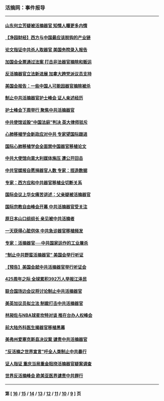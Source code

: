 ### 活摘网：事件报导
---
#### [山东何立芳疑被活摘器官 知情人曝更多内情](../../pages/nf5877/n14047530.md?08110430) 
#### [【净园财经】西方与中国最应该脱钩的产业链](../../pages/nf5877/n14016113.md?08110430) 
#### [论文指证中共杀人取器官 美国务院录入报告](../../pages/nf5877/n13999890.md?08110430) 
#### [加国会全票通过法案 打击非法器官摘除和贩运](../../pages/nf5877/n13884924.md?08110430) 
#### [反活摘器官立法新进展 加拿大跨党派议员支持](../../pages/nf5877/n13876061.md?08110430) 
#### [美国会报告：一些中国人可能因器官摘除被杀](../../pages/nf5877/n13867964.md?08110430) 
#### [制止中共活摘器官护士峰会 证人亲述经历](../../pages/nf5877/n13859007.md?08110430) 
#### [护士峰会下周举行 聚焦中共活摘器官](../../pages/nf5877/n13855418.md?08110430) 
#### [中共使馆诋毁“中国法庭”判决 英大律师驳斥](../../pages/nf5877/n13833945.md?08110430) 
#### [心肺移植学会新政应对中共 专家望国际跟进](../../pages/nf5877/n13829043.md?08110430) 
#### [国际心肺移植学会全面禁中国器官移植论文](../../pages/nf5877/n13827785.md?08110430) 
#### [中共大使馆向意大利媒体施压 遭公开回击](../../pages/nf5877/n13826038.md?08110430) 
#### [中共官媒报自愿捐器官人数 专家：捏造数据](../../pages/nf5877/n13814130.md?08110430) 
#### [专家：西方应和中共器官移植业切断关系](../../pages/nf5877/n13772828.md?08110430) 
#### [国际会议上华女痛苦讲述：父亲疑被活摘器官](../../pages/nf5877/n13771583.md?08110430) 
#### [国际宗教自由峰会开幕 中共活摘器官受关注](../../pages/nf5877/n13769995.md?08110430) 
#### [原日本山口组组长 亲见被中共活摘者](../../pages/nf5877/n13767360.md?08110430) 
#### [一天获得心脏供体 中共急诊器官移植频发](../../pages/nf5877/n13764689.md?08110430) 
#### [专家：活摘器官──中共国家运作的工业屠杀](../../pages/nf5877/n13761178.md?08110430) 
#### [“制止中共野蛮活摘器官” 美国会举行听证](../../pages/nf5877/n13735831.md?08110430) 
#### [【预告】美国会就中共活摘器官举行听证会](../../pages/nf5877/n13732843.md?08110430) 
#### [425周年之际 全球累积392万人举报江泽民](../../pages/nf5877/n13719232.md?08110430) 
#### [联合国场边会议将讨论制止中共活摘器官](../../pages/nf5877/n13656361.md?08110430) 
#### [美英加议员拟立法 制裁打击中共活摘器官](../../pages/nf5877/n13430251.md?08110430) 
#### [林昶佐与NBA球星坎特对谈 推在台办人权峰会](../../pages/nf5877/n13414467.md?08110430) 
#### [前大陆外科医生揭器官移植黑幕](../../pages/nf5877/n13401416.md?08110430) 
#### [美弗州爱塞克斯县决议案 谴责中共活摘器官](../../pages/nf5877/n13320919.md?08110430) 
#### [“反活摘之世界宣言”吁全人类制止中共暴行](../../pages/nf5877/n13259730.md?08110430) 
#### [证人指证 重庆当局重金阻挠活摘器官疑案调查](../../pages/nf5877/n13259127.md?08110430) 
#### [世界反活摘峰会 欧美亚医界谴责中共罪行](../../pages/nf5877/n13253550.md?08110430) 

---
#### 第 [ [16](./16.md?08110430) / [15](./15.md?08110430) / [14](./14.md?08110430) / [13](./13.md?08110430) / [12](./12.md?08110430) / [11](./11.md?08110430) / [10](./10.md?08110430) / [9](./9.md?08110430) ] 页
